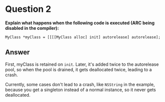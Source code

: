 #  Question 2

__Explain what happens when the following code is executed (ARC being disabled in the compiler):__

`MyClass *myClass = [[[[MyClass alloc] init] autorelease] autorelease];`

## Answer

First, myClass is retained on `init`. Later, it's added twice to the autorelease pool, so when the pool is drained, it gets deallocated twice, leading to a crash.

Currently, some cases don't lead to a crash, like `NSString` in the example, because you get a singleton instead of a normal instance, so it never gets deallocated.
